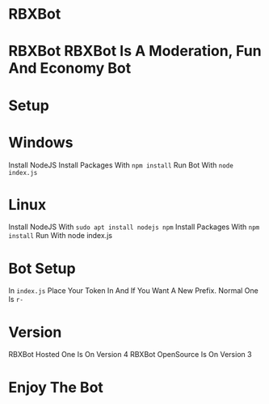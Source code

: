 # RBXBot
# RBXBot RBXBot Is A Moderation, Fun And Economy Bot 
# Setup 
# Windows 
Install NodeJS Install Packages With `npm install` 
Run Bot With `node index.js`  
# Linux 
Install NodeJS With `sudo apt install nodejs npm`
Install Packages With `npm install` 
Run With node index.js  
# Bot Setup 
In `index.js` Place Your Token In And If You Want A New Prefix. Normal One Is `r-`  
# Version
RBXBot Hosted One Is On Version 4
RBXBot OpenSource Is On Version 3
# Enjoy The Bot

